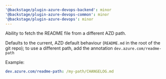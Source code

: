```yaml
---
'@backstage/plugin-azure-devops-backend': minor
'@backstage/plugin-azure-devops-common': minor
'@backstage/plugin-azure-devops': minor
---
```


Ability to fetch the README file from a different AZD path.

Defaults to the current, AZD default behaviour (`README.md` in the root of the git repo); to use a different path, add the annotation `dev.azure.com/readme-path`

Example:

```yaml
dev.azure.com/readme-path: /my-path/CHANGELOG.md
```
